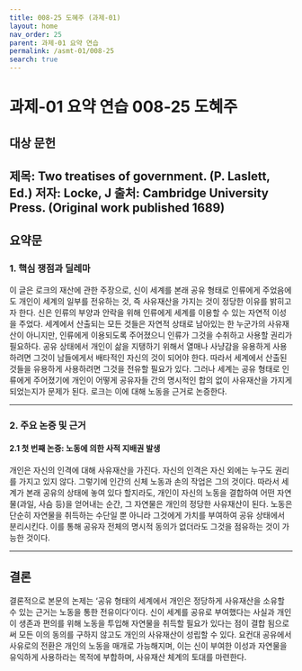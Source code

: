 ```yaml
---
title: 008-25 도혜주 (과제-01)
layout: home
nav_order: 25
parent: 과제-01 요약 연습
permalink: /asmt-01/008-25
search: true
---
```


# 과제-01 요약 연습 008-25 도혜주 

## 대상 문헌  
**제목**: Two treatises of government. (P. Laslett, Ed.)
**저자**: Locke, J
**출처**: Cambridge University Press. (Original work published 1689) 
---

## 요약문  

### 1. 핵심 쟁점과 딜레마  
이 글은 로크의 재산에 관한 주장으로, 신이 세계를 본래 공유 형태로 인류에게 주었음에도 개인이 세계의 일부를 전유하는 것, 즉 사유재산을 가지는 것이 정당한 이유를 밝히고자 한다. 신은 인류의 부양과 안락을 위해 인류에게 세계를 이용할 수 있는 자연적 이성을 주었다. 세계에서 산출되는 모든 것들은 자연적 상태로 남아있는 한 누군가의 사유재산이 아니지만, 인류에게 이용되도록 주어졌으니 인류가 그것을 수취하고 사용할 권리가 필요하다. 공유 상태에서 개인이 삶을 지탱하기 위해서 열매나 사냥감을 유용하게 사용하려면 그것이 남들에게서 배타적인 자신의 것이 되어야 한다. 따라서 세계에서 산출된 것들을 유용하게 사용하려면 그것을 전유할 필요가 있다. 그러나 세계는 공유 형태로 인류에게 주어졌기에 개인이 어떻게 공유자들 간의 명시적인 합의 없이 사유재산을 가지게 되었는지가 문제가 된다. 로크는 이에 대해 노동을 근거로 논증한다.  

---

### 2. 주요 논증 및 근거  

#### 2.1 첫 번째 논증: 노동에 의한 사적 지배권 발생  
개인은 자신의 인격에 대해 사유재산을 가진다. 자신의 인격은 자신 외에는 누구도 권리를 가지고 있지 않다. 그렇기에 인간의 신체 노동과 손의 작업은 그의 것이다. 따라서 세계가 본래 공유의 상태에 놓여 있다 할지라도, 개인이 자신의 노동을 결합하여 어떤 자연물(과일, 사슴 등)을 얻어내는 순간, 그 자연물은 개인의 정당한 사유재산이 된다. 노동은 단순히 자연물을 취득하는 수단일 뿐 아니라 그것에게 가치를 부여하여 공유 상태에서 분리시킨다. 이를 통해 공유자 전체의 명시적 동의가 없더라도 그것을 점유하는 것이 가능한 것이다.   

---

## 결론  
결론적으로 본문의 논제는 ‘공유 형태의 세계에서 개인은 정당하게 사유재산을 소유할 수 있는 근거는 노동을 통한 전유이다’이다. 신이 세계를 공유로 부여했다는 사실과 개인이 생존과 편의를 위해 노동을 투입해 자연물을 취득할 필요가 있다는 점이 결합 됨으로써 모든 이의 동의를 구하지 않고도 개인의 사유재산이 성립할 수 있다. 요컨대 공유에서 사유로의 전환은 개인의 노동을 매개로 가능해지며, 이는 신이 부여한 이성과 자연물을 유익하게 사용하라는 목적에 부합하며, 사유재산 체계의 토대를 마련한다. 